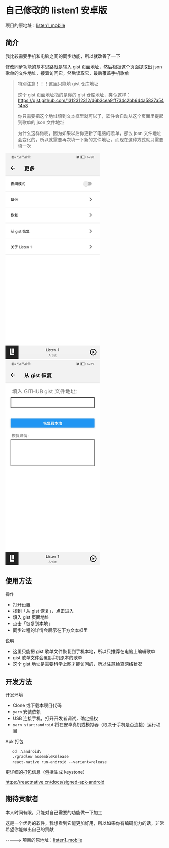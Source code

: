 # 自己修改的 listen1 安卓版

项目的原地址：[listen1_mobile](https://github.com/listen1/listen1_mobile)

## 简介

我比较需要手机和电脑之间的同步功能，所以就改善了一下

修改同步功能的基本思路就是输入 gist 页面地址，然后根据这个页面提取出 json 歌单的文件地址，接着访问它，然后读取它，最后覆盖手机歌单

> 特别注意！！！这里只能填 gist 仓库地址
> 
> 这个 gist 页面地址指的是你的 gist 仓库地址，类似这样：https://gist.github.com/1312312312/d6b3cea9ff734c2bb644a5837a5414b8
> 
> 你只需要把这个地址填到文本框里就可以了，软件会自动从这个页面里提起到歌单的 json 文件地址
> 
> 为什么这样做呢，因为如果以后你更新了电脑的歌单，那么 josn 文件地址会变化的，所以就需要再次填一下新的文件地址，而现在这种方式就只需要填一次

<span>
<img src="https://github.com/j-wyatt-a/wyattj.github.io/raw/main/b.jpg" width="300">
<img src="https://github.com/j-wyatt-a/wyattj.github.io/raw/main/a.jpg" width="300">
</span>

## 使用方法

操作
- 打开设置
- 找到「从 gist 恢复」，点击进入
- 填入 gist 页面地址
- 点击「恢复到本地」
- 同步过程的详情会展示在下方文本框里

说明
- 这里只能把 gist 歌单文件恢复到手机本地，所以只推荐在电脑上编辑歌单
- gist 歌单文件会`覆盖`手机原本的歌单
- 这个 gist 地址是需要科学上网才能访问的，所以注意检查网络状况

## 开发方法

开发环境
- Clone 或下载本项目代码
- `yarn` 安装依赖
- USB 连接手机，打开开发者调试，确定授权
- `yarn start:android` 将在安卓真机或模拟器（取决于手机是否连接）运行项目

Apk 打包

```
   cd .\android\
   ./gradlew assembleRelease
   react-native run-android --variant=release
```

更详细的打包信息（包括生成 keystone）

https://reactnative.cn/docs/signed-apk-android

## 期待贡献者

本人时间有限，只能对自己需要的功能做一下加工

这是一个优秀的软件，我想看到它能更加好用，所以如果你有编码能力的话，非常希望你能做出自己的贡献 

-----> 项目的原地址：[listen1_mobile](https://github.com/listen1/listen1_mobile)

